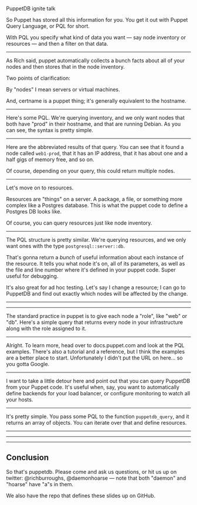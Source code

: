 PuppetDB ignite talk

So Puppet has stored all this information for you. You get it out with Puppet Query Language, or PQL for short.

With PQL you specify what kind of data you want — say node inventory or resources — and then a filter on that data.

---

As Rich said, puppet automatically collects a bunch facts about all of your nodes and then stores that in the node inventory.

Two points of clarification:

By "nodes" I mean servers or virtual machines.

And, certname is a puppet thing; it's generally equivalent to the hostname.

---

Here's some PQL. We're querying inventory, and we only want nodes that both have "prod" in their hostname, and that are running Debian. As you can see, the syntax is pretty simple.

---

Here are the abbreviated results of that query. You can see that it found a node called `web1-prod`, that it has an IP address, that it has about one and a half gigs of memory free, and so on.

Of course, depending on your query, this could return multiple nodes.

---

Let's move on to resources.

Resources are "things" on a server. A package, a file, or something more complex like a Postgres database. This is what the puppet code to define a Postgres DB looks like.

Of course, you can query resources just like node inventory.

---

The PQL structure is pretty similar. We're querying resources, and we only want ones with the type `postgresql::server::db`.

That's gonna return a *bunch* of useful information about each instance of the resource. It tells you what node it's on, all of its parameters, as well as the file and line number where it's defined in your puppet code. Super useful for debugging.

It's also great for ad hoc testing. Let's say I change a resource; I can go to PuppetDB and find out exactly which nodes will be affected by the change.

---
---

The standard practice in puppet is to give each node a "role", like "web" or "db". Here's a simple query that returns every node in your infrastructure along with the role assigned to it.

---

Alright. To learn more, head over to docs.puppet.com and look at the PQL examples. There's also a tutorial and a reference, but I think the examples are a better place to start. Unfortunately I didn't put the URL on here… so you gotta Google.

---

I want to take a little detour here and point out that you can query PuppetDB from your Puppet code. It's useful when, say, you want to automatically define backends for your load balancer, or configure monitoring to watch all your hosts.

---

It's pretty simple. You pass some PQL to the function `puppetdb_query`, and it returns an array of objects. You can iterate over that and define resources.

---
---
---

## Conclusion

So that's puppetdb. Please come and ask us questions, or hit us up on twitter: @richburroughs, @daemonhoarse — note that both "daemon" and "hoarse" have "a"s in them.

We also have the repo that defines these slides up on GitHub.



